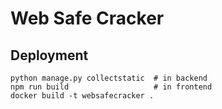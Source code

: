 # Web Safe Cracker


## Deployment

```
python manage.py collectstatic  # in backend
npm run build                   # in frontend
docker build -t websafecracker .
```
